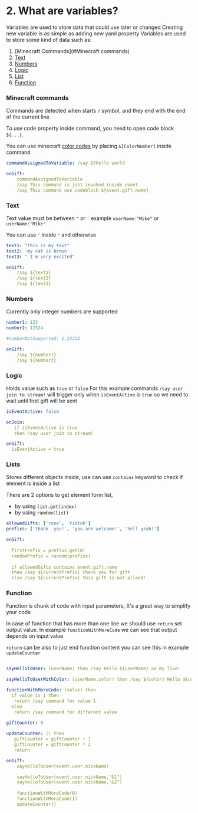 
# 2. What are variables?

   Variables are used to store data that could use later or changed
   Creating new variable is as simple as adding new yaml property
   Variables are used to store some kind of data such as:

   1. [Minecraft Commands](#Minecraft commands) 
   2. [Text](#Text) 
   3. [Numbers](#Numbers)
   4. [Logic](#Logic)
   5. [List](#List)
   6. [Function](#Function)


### Minecraft commands
Commands are detected when starts `/` symbol, and they end with the end of the current line

To use code property inside command, you need to open code block `${...}`.

You can use minecraft [color codes](https://htmlcolorcodes.com/minecraft-color-codes/)
by placing `&[ColorNumber]` inside command

``` yml
commandAssignedToVariable: /say &7hello world

onGift:
    commandAssignedToVariable
    /say This command is just invoked inside event
    /say This command use codeblock ${event.gift.name}
```   

### Text
  Text value must be between `"` or `'` example `userName:"Mike"` or `userName:'Mike'`

  You can use `'` inside `"` and otherwise 

``` yml
text1: "This is my text"
text2: 'my cat is brown'
text3: " I'm very excited"

onGift:
    /say ${text1}
    /say ${text2}
    /say ${text3}
```   

### Numbers

Currently only integer numbers are supported

``` yml
number1: 123
number2: 12324

#numberNotSupported: 1.23213

onGift:
    /say ${number1}
    /say ${number2}
``` 
 
### Logic
Holds value such as `true` or `false`
For this example commands `/say user join to stream!` will trigger 
only when `isEventActive` is `true` so we need to wait until first gift will be sent

``` yml
isEventActive: false

onJoin:
   if isEventActive is true
   then /say user join to stream!

onGift:
  isEventActive = true
``` 

### Lists
Stores different objects inside,
use can use `contains` keyword to check if element is inside a list

There are 2 options to get element form list,
- by using `list.get(index)`
- by using `random(list)`
``` yml
allowedGifts: ['rose', 'tiktok']
prefixs: ['thank  you!', 'you are welcome!', 'hell yeah!']

onGift:
  
  firstPrefix = prefixs.get(0)
  randomPrefix = random(prefixs)
  
  if allowedGifts contains event.gift.name
  then /say ${currentPrefix} thank you for gift 
  else /say ${currentPrefix} this gift is not alloed!
```  


### Function

Function is chunk of code with input parameters,
It's a great way to simplify your code 



In case of function that has more than one line
we should use `return`  set output value.
In example `functionWithMoreCode` we can 
see that output depends on input value

`return` can be also to just end function content 
you can see this in example `updateCounter`


``` yml

sayHelloToUser: (userName) then /say Hello ${userName} on my live!

sayHelloToUserWithColor: (userName,color) then /say ${color} Hello ${userName} on my live!

functionWithMoreCode: (value) then
  if value is 1 then
   return /say command for value 1
  else 
   return /say command for different value

giftCounter: 0  
  
updateCounter: () then
   giftCounter = giftCounter + 1 
   giftCounter = giftCounter * 2
   return   

onGift:
    sayHelloToUser(event.user.nickName)

    sayHelloToUser(event.user.nickName,"&1")
    sayHelloToUser(event.user.nickName,"&2")
    
    functionWithMoreCode(0)
    functionWithMoreCode(1)
    updateCounter()
```  



  
 






